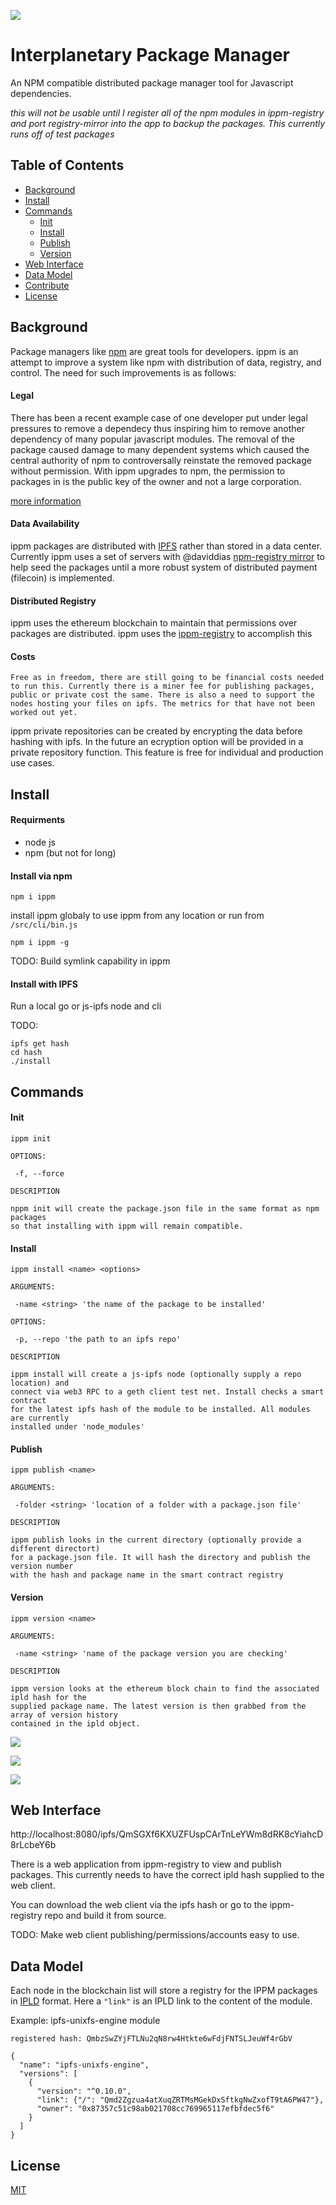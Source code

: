 <img src="http://i.imgur.com/wrAZS2m.png"></img>

# Interplanetary Package Manager

An NPM compatible distributed package manager tool for Javascript dependencies.

*this will not be usable until I register all of the npm modules in ippm-registry and port registry-mirror into the app to backup the packages. This currently runs off of test packages*

## Table of Contents

- [Background](#background)
- [Install](#install)
- [Commands](#commands)
  - [Init](#init)
  - [Install](#install)
  - [Publish](#publish)
  - [Version](#version)
- [Web Interface](#web-interface) 
- [Data Model](#data-model)
- [Contribute](#contribute)
- [License](#license)

## Background

Package managers like [npm](https://www.npmjs.com/) are great tools for developers. ippm is an attempt to improve a system like npm with distribution of data, registry, and control. The need for such improvements is as follows: 

#### Legal

There has been a recent example case of one developer put under legal pressures to remove a dependecy thus inspiring him to remove another dependency of many popular javascript modules.  The removal of the package caused damage to many dependent systems which caused the central authority of npm to controversally reinstate the removed package without permission. With ippm upgrades to npm, the permission to packages in is the public key of the owner and not a large corporation.

[more information](http://www.theregister.co.uk/2016/03/23/npm_left_pad_chaos/)

#### Data Availability

ippm packages are distributed with [IPFS](https://ipfs.io) rather than stored in a data center. Currently ippm uses a set of servers with @daviddias [npm-registry mirror](https://github.com/diasdavid/npm-on-ipfs) to help seed the packages until a more robust system of distributed payment (filecoin) is implemented.

#### Distributed Registry

ippm uses the ethereum blockchain to maintain that permissions over packages are distributed. ippm uses the [ippm-registry](https://github.com/nginnever/ippm-registry) to accomplish this

#### Costs

```Free as in freedom, there are still going to be financial costs needed to run this. Currently there is a miner fee for publishing packages, public or private cost the same. There is also a need to support the nodes hosting your files on ipfs. The metrics for that have not been worked out yet.```

ippm private repositories can be created by encrypting the data before hashing with ipfs. In the future an ecryption option will be provided in a private repository function. This feature is free for individual and production use cases. 

## Install

#### Requirments

- node js
- npm (but not for long)

#### Install via npm

```npm i ippm```

install ippm globaly to use ippm from any location or run from ```/src/cli/bin.js```

```npm i ippm -g```

TODO: Build symlink capability in ippm

#### Install with IPFS

Run a local go or js-ipfs node and cli

TODO:

```
ipfs get hash
cd hash
./install
```

## Commands

#### Init

```
ippm init

OPTIONS:

 -f, --force

DESCRIPTION

nppm init will create the package.json file in the same format as npm packages
so that installing with ippm will remain compatible.

```

#### Install

```
ippm install <name> <options>

ARGUMENTS:

 -name <string> 'the name of the package to be installed'

OPTIONS:

 -p, --repo 'the path to an ipfs repo'

DESCRIPTION

ippm install will create a js-ipfs node (optionally supply a repo location) and 
connect via web3 RPC to a geth client test net. Install checks a smart contract
for the latest ipfs hash of the module to be installed. All modules are currently
installed under 'node_modules'

```

#### Publish

```
ippm publish <name>

ARGUMENTS:

 -folder <string> 'location of a folder with a package.json file'

DESCRIPTION

ippm publish looks in the current directory (optionally provide a different directort)
for a package.json file. It will hash the directory and publish the version number
with the hash and package name in the smart contract registry
```

#### Version

```
ippm version <name>

ARGUMENTS:

 -name <string> 'name of the package version you are checking'

DESCRIPTION

ippm version looks at the ethereum block chain to find the associated ipld hash for the 
supplied package name. The latest version is then grabbed from the array of version history
contained in the ipld object.
```

<img src="http://i.imgur.com/rHfxGzf.png" align="middle"></img>

<img src="http://i.imgur.com/FNitk2w.png" align="middle"></img>

<img src="http://i.imgur.com/T5nRnmk.png" align="middle"></img>

## Web Interface

http://localhost:8080/ipfs/QmSGXf6KXUZFUspCArTnLeYWm8dRK8cYiahcD8rLcbeY6b

There is a web application from ippm-registry to view and publish packages. This currently needs to have the correct ipld hash supplied to the web client.

You can download the web client via the ipfs hash or go to the ippm-registry repo and build it from source.

TODO: Make web client publishing/permissions/accounts easy to use.

## Data Model

Each node in the blockchain list will store a registry for the IPPM packages in [IPLD](https://github.com/ipfs/specs/tree/master/ipld) format. Here a ```"link"``` is an IPLD link to the content of the module.

Example: ipfs-unixfs-engine module

```registered hash: QmbzSwZYjFTLNu2qN8rw4Htkte6wFdjFNTSLJeuWf4rGbV```
```
{
  "name": "ipfs-unixfs-engine",
  "versions": [
    {
      "version": "^0.10.0",
      "link": {"/": "Qmd2Zgzua4atXuqZRTMsMGekDxSftkgNwZxofT9tA6PW47"},
      "owner": "0x87357c51c98ab021708cc769965117efbfdec5f6"
    }
  ]
}
```

## License

[MIT](LICENSE)

